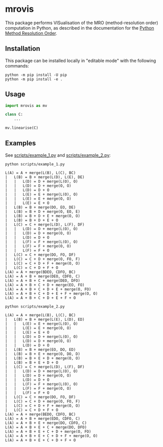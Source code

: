# mrovis

This package performs VISualisation of the MRO (method-resolution order) computation in Python, as described in the documentation for the [Python Method Resolution Order](https://docs.python.org/3/howto/mro.html).

## Installation

This package can be installed locally in "editable mode" with the following commands:

```
python -m pip install -U pip
python -m pip install -e .
```

## Usage

```python
import mrovis as mv

class C:
    ...

mv.linearise(C)
```

## Examples

See [scripts/example_1.py](scripts/example_1.py) and [scripts/example_2.py](scripts/example_2.py):

```
python scripts/example_1.py
```

```
L(A) = A + merge(L(B), L(C), BC)
|   L(B) = B + merge(L(D), L(E), DE)
|   |   L(D) = D + merge(L(O), O)
|   |   L(D) = D + merge(O, O)
|   |   L(D) = D + O
|   |   L(E) = E + merge(L(O), O)
|   |   L(E) = E + merge(O, O)
|   |   L(E) = E + O
|   L(B) = B + merge(DO, EO, DE)
|   L(B) = B + D + merge(O, EO, E)
|   L(B) = B + D + E + merge(O, O)
|   L(B) = B + D + E + O
|   L(C) = C + merge(L(D), L(F), DF)
|   |   L(D) = D + merge(L(O), O)
|   |   L(D) = D + merge(O, O)
|   |   L(D) = D + O
|   |   L(F) = F + merge(L(O), O)
|   |   L(F) = F + merge(O, O)
|   |   L(F) = F + O
|   L(C) = C + merge(DO, FO, DF)
|   L(C) = C + D + merge(O, FO, F)
|   L(C) = C + D + F + merge(O, O)
|   L(C) = C + D + F + O
L(A) = A + merge(BDEO, CDFO, BC)
L(A) = A + B + merge(DEO, CDFO, C)
L(A) = A + B + C + merge(DEO, DFO)
L(A) = A + B + C + D + merge(EO, FO)
L(A) = A + B + C + D + E + merge(O, FO)
L(A) = A + B + C + D + E + F + merge(O, O)
L(A) = A + B + C + D + E + F + O
```

```
python scripts/example_2.py
```

```
L(A) = A + merge(L(B), L(C), BC)
|   L(B) = B + merge(L(E), L(D), ED)
|   |   L(E) = E + merge(L(O), O)
|   |   L(E) = E + merge(O, O)
|   |   L(E) = E + O
|   |   L(D) = D + merge(L(O), O)
|   |   L(D) = D + merge(O, O)
|   |   L(D) = D + O
|   L(B) = B + merge(EO, DO, ED)
|   L(B) = B + E + merge(O, DO, D)
|   L(B) = B + E + D + merge(O, O)
|   L(B) = B + E + D + O
|   L(C) = C + merge(L(D), L(F), DF)
|   |   L(D) = D + merge(L(O), O)
|   |   L(D) = D + merge(O, O)
|   |   L(D) = D + O
|   |   L(F) = F + merge(L(O), O)
|   |   L(F) = F + merge(O, O)
|   |   L(F) = F + O
|   L(C) = C + merge(DO, FO, DF)
|   L(C) = C + D + merge(O, FO, F)
|   L(C) = C + D + F + merge(O, O)
|   L(C) = C + D + F + O
L(A) = A + merge(BEDO, CDFO, BC)
L(A) = A + B + merge(EDO, CDFO, C)
L(A) = A + B + E + merge(DO, CDFO, C)
L(A) = A + B + E + C + merge(DO, DFO)
L(A) = A + B + E + C + D + merge(O, FO)
L(A) = A + B + E + C + D + F + merge(O, O)
L(A) = A + B + E + C + D + F + O
```

